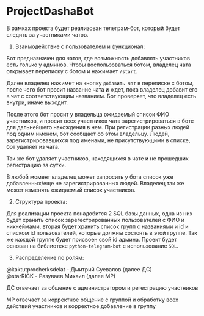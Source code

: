 # ProjectDashaBot

В рамках проекта будет реализован телеграм-бот, который будет следить за участниками чатов.

1. Взаимодействие с пользователем и функционал: 

Бот предназначен для чатов, где возможность добавлять участников есть только у админов. 
Чтобы воспользоваться ботом, владелец чата открывает переписку с ботом и нажимает ```/start```.

Далее владелец нажимет на кнопку `добавить чат` в переписке с ботом, после чего бот просит название чата и ждет, пока владелец добавит его в чат с соответствующим названием. Бот проверяет, что владелец есть внутри, иначе выходит.

После этого бот просит у владельца ожидаемый список ФИО участников, и просит всех участников чата зарегистрироваться в боте для дальнейшего нахождения в нем. При регистрации разных людей под одним именем, бот сообщает об этом владельцу.
Людей, зарегистрировавшихся под именами, не присутствующими в списке, бот удаляет из чата. 

Так же бот удаляет участников, находящихся в чате и не прошедших регистрацию за сутки.

В любой момент владелец может запросить у бота список уже добавленных/еще не зарегистрированных людей.
Владелец так же может изменять ожидаемый список участников.

2. Структура проекта: 

Для реализации проекта понадобится 2 SQL базы данных, одна из них будет хранить список зарегестрированных пользователей с ФИО и никнеймами, вторая будет хранить список групп с названиями 
и id и списком id пользователей, которые должны состоять в этой группе. Так же каждой группе будет 
присвоен свой id админа.
Проект будет основан на библиотеке ```python-telegram-bot``` с использование ```SQL```.

3. Распределение по ролям:

@kaktutprocherksdelat - Дмитрий Суевалов (далее ДС)   
@starRlCK - Разуваев Михаил (далее МР)

ДС отвечает за общение с администратором и регестрацию участников

МР отвечает за корректное общение с группой и обработку всех действий участников и 
корректное добавление в группу
